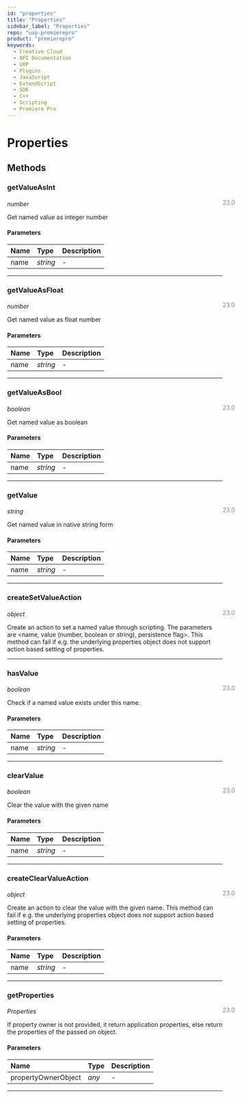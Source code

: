 ```yaml
---
id: "properties"
title: "Properties"
sidebar_label: "Properties"
repo: "uxp-premierepro"
product: "premierepro"
keywords:
  - Creative Cloud
  - API Documentation
  - UXP
  - Plugins
  - JavaScript
  - ExtendScript
  - SDK
  - C++
  - Scripting
  - Premiere Pro
---
```


# Properties  

## Methods

### getValueAsInt

<span class="minversion" style="display: block; margin-bottom: -1em; margin-left: 36em; float:left; opacity:0.5;">23.0</span>

*number*

Get named value as integer number

#### Parameters

| Name | Type | Description |
| :------ | :------ | :------ |
| name | *string* | - |

___

### getValueAsFloat

<span class="minversion" style="display: block; margin-bottom: -1em; margin-left: 36em; float:left; opacity:0.5;">23.0</span>

*number*

Get named value as float number

#### Parameters

| Name | Type | Description |
| :------ | :------ | :------ |
| name | *string* | - |

___

### getValueAsBool

<span class="minversion" style="display: block; margin-bottom: -1em; margin-left: 36em; float:left; opacity:0.5;">23.0</span>

*boolean*

Get named value as boolean

#### Parameters

| Name | Type | Description |
| :------ | :------ | :------ |
| name | *string* | - |

___

### getValue

<span class="minversion" style="display: block; margin-bottom: -1em; margin-left: 36em; float:left; opacity:0.5;">23.0</span>

*string*

Get named value in native string form

#### Parameters

| Name | Type | Description |
| :------ | :------ | :------ |
| name | *string* | - |

___

### createSetValueAction

<span class="minversion" style="display: block; margin-bottom: -1em; margin-left: 36em; float:left; opacity:0.5;">23.0</span>

*object*

Create an action to set a named value through scripting. The parameters are <name, value (number, boolean or string), persistence flag>. This method can fail if e.g. the underlying properties object does not support action based setting of properties.


___

### hasValue

<span class="minversion" style="display: block; margin-bottom: -1em; margin-left: 36em; float:left; opacity:0.5;">23.0</span>

*boolean*

Check if a named value exists under this name.

#### Parameters

| Name | Type | Description |
| :------ | :------ | :------ |
| name | *string* | - |

___

### clearValue

<span class="minversion" style="display: block; margin-bottom: -1em; margin-left: 36em; float:left; opacity:0.5;">23.0</span>

*boolean*

Clear the value with the given name

#### Parameters

| Name | Type | Description |
| :------ | :------ | :------ |
| name | *string* | - |

___

### createClearValueAction

<span class="minversion" style="display: block; margin-bottom: -1em; margin-left: 36em; float:left; opacity:0.5;">23.0</span>

*object*

Create an action to clear the value with the given name. This method can fail if e.g. the underlying properties object does not support action based setting of properties.

#### Parameters

| Name | Type | Description |
| :------ | :------ | :------ |
| name | *string* | - |

___

### getProperties

<span class="minversion" style="display: block; margin-bottom: -1em; margin-left: 36em; float:left; opacity:0.5;">23.0</span>

*Properties*

If property owner is not provided, it return application properties, else return the properties of the passed on object.

#### Parameters

| Name | Type | Description |
| :------ | :------ | :------ |
| propertyOwnerObject | *any* | - |

___
